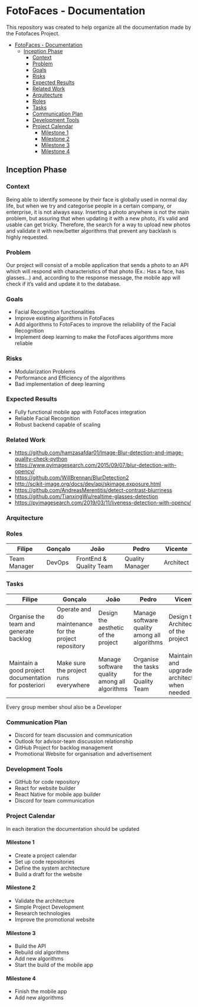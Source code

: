 # FotoFaces - Documentation
This repository was created to help organize all the documentation made by the Fotofaces Project.

- [FotoFaces - Documentation](#FotoFaces---Documentation)
    - [Inception Phase](#Inception-Phase)
        - [Context](#Context)
        - [Problem](#Problem)
        - [Goals](#Goals)
        - [Risks](#Risks)
        - [Expected Results](#Expected-Results)
        - [Related Work](#Related-Work)
        - [Arquitecture](#Arquitecture)
        - [Roles](#Roles)
        - [Tasks](#Tasks)
        - [Communication Plan](#Communication-Plan)
        - [Development Tools](#Development-Tools)
        - [Project Calendar](#Project-Calendar)
            - [Milestone 1](#Milestone-1)
            - [Milestone 2](#Milestone-2)
            - [Milestone 3](#Milestone-3)
            - [Milestone 4](#Milestone-4)

## Inception Phase

### Context
Being able to identify someone by their face is globally used in normal day life, but when we try and categorise people in a certain company, or enterprise, it is not always easy. Inserting a photo anywhere is not the main problem, but assuring that when updating it with a new photo, it’s valid and usable can get tricky. Therefore, the search for a way to upload new photos and validate it with new/better algorithms that prevent any backlash is highly requested.

### Problem
Our project will consist of a mobile application that sends a photo to an API which will respond with characteristics of that photo (Ex.: Has a face, has glasses…) and, according to the response message, the mobile app will check if it’s valid and update it to the database.

### Goals
- Facial Recognition functionalities
- Improve existing algorithms in FotoFaces
- Add algorithms to FotoFaces to improve the reliability of the Facial Recognition
- Implement deep learning to make the FotoFaces algorithms more reliable

### Risks
- Modularization Problems
- Performance and Efficiency of the algorithms
- Bad implementation of deep learning

### Expected Results
- Fully functional mobile app with FotoFaces integration
- Reliable Facial Recognition
- Robust backend capable of scaling

### Related Work
- https://github.com/hamzasafdar01/Image-Blur-detection-and-image-quality-check-python
- https://www.pyimagesearch.com/2015/09/07/blur-detection-with-opencv/
- https://github.com/WillBrennan/BlurDetection2
- http://scikit-image.org/docs/dev/api/skimage.exposure.html
- https://github.com/AndreasMerentitis/detect-contrast-blurriness
- https://github.com/TianxingWu/realtime-glasses-detection
- https://pyimagesearch.com/2019/03/11/liveness-detection-with-opencv/

### Arquitecture

### Roles
| Filipe | Gonçalo | João | Pedro | Vicente |
| ------------- | ------------- | ------------- | ------------- | ------------- |
| Team Manager | DevOps | FrontEnd & Quality Team | Quality Manager | Architect |

### Tasks
| Filipe | Gonçalo | João | Pedro | Vicente |
| ------------- | ------------- | ------------- | ------------- | ------------- |
| Organise the team and generate backlog | Operate and do maintenance for the project repository | Design the aesthetic of the project | Manage software quality among all algorithms | Design the Architecture of the project |
| Maintain a good project documentation for posteriori | Make sure the project runs everywhere | Manage software quality among all algorithms | Organise the tasks for the Quality Team | Maintain and upgrade the architecture when needed |
Every group member shoul also be a Developer

### Communication Plan
- Discord for team discussion and communication
- Outlook for advisor-team discussion relationship
- GitHub Project for backlog management
- Promotional Website for organisation and advertisement

### Development Tools
- GitHub for code repository
- React for website builder
- React Native for mobile app builder
- Discord for team communication

### Project Calendar
In each iteration the documentation should be updated

#### Milestone 1
- Create a project calendar
- Set up code repositories
- Define the system architecture
- Build a draft for the website

#### Milestone 2
- Validate the architecture
- Simple Project Development
- Research technologies
- Improve the promotional website

#### Milestone 3
- Build the API
- Rebuild old algorithms
- Add new algorithms
- Start the build of the mobile app

#### Milestone 4
- Finish the mobile app
- Add new algorithms